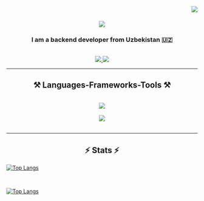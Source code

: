 <img align="right" src="https://visitor-badge.laobi.icu/badge?page_id=Sattorov-Ahrorjon.Sattorov-Ahrorjon" />

<h1 align="center">
    <img src="https://readme-typing-svg.herokuapp.com/?font=Righteous&size=35&center=true&vCenter=true&width=500&height=70&duration=4000&lines=Hi+There!+👋;+I'm+Ahrorjon!;" />
</h1>

<h3 align="center">I am a backend developer from Uzbekistan 🇺🇿</h3>

<br/>
 
<div align="center"> 
  <a href="mailto:sattorov.ahu@gmail.com">
    <img src="https://img.shields.io/badge/Gmail-555555?style=for-the-badge&logo=gmail&logoColor=blue" />
  </a>
  <a href="https://www.linkedin.com/in/ahrorjon-sattorov/" target="_blank">
    <img src="https://img.shields.io/badge/LinkedIn-0077B5?style=for-the-badge&logo=linkedin&logoColor=white" target="_blank" />
  </a>
</div>

 <hr/>
 
<h2 align="center">⚒️ Languages-Frameworks-Tools ⚒️</h2>
<br/>
<div align="center">
    <img src="https://skillicons.dev/icons?i=python,javascript,postgresql,flask,fastapi" /><br>
    <br>
    <img src="https://skillicons.dev/icons?i=html,github,vscode,git" />
</div>

<br/>

<hr/>

<h2 align="center">⚡ Stats ⚡</h2>

[![Top Langs](https://github-readme-stats.vercel.app/api/top-langs/?username=Sattorov-Ahrorjon)](https://github.com/Sattorov-Ahrorjon/github-readme-stats)

<br>

[![Top Langs](https://github-readme-stats.vercel.app/api/top-langs/?username=Sattorov-Ahrorjon&layout=compact)](https://github.com/Sattorov-Ahrorjon/github-readme-stats)
